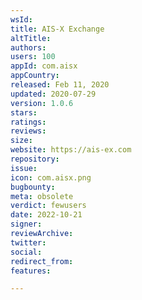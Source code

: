 ```yaml
---
wsId: 
title: AIS-X Exchange
altTitle: 
authors: 
users: 100
appId: com.aisx
appCountry: 
released: Feb 11, 2020
updated: 2020-07-29
version: 1.0.6
stars: 
ratings: 
reviews: 
size: 
website: https://ais-ex.com
repository: 
issue: 
icon: com.aisx.png
bugbounty: 
meta: obsolete
verdict: fewusers
date: 2022-10-21
signer: 
reviewArchive: 
twitter: 
social: 
redirect_from: 
features: 

---
```


